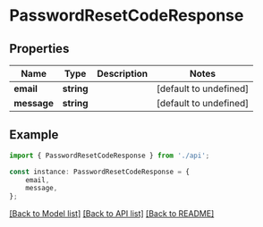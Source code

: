 # PasswordResetCodeResponse


## Properties

Name | Type | Description | Notes
------------ | ------------- | ------------- | -------------
**email** | **string** |  | [default to undefined]
**message** | **string** |  | [default to undefined]

## Example

```typescript
import { PasswordResetCodeResponse } from './api';

const instance: PasswordResetCodeResponse = {
    email,
    message,
};
```

[[Back to Model list]](../README.md#documentation-for-models) [[Back to API list]](../README.md#documentation-for-api-endpoints) [[Back to README]](../README.md)
